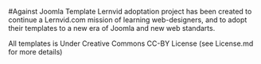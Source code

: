 #Against Joomla Template
Lernvid adoptation project has been created to continue a Lernvid.com mission of learning web-designers, and to adopt their templates to a new era of Joomla and new web standarts.

All templates is Under Creative Commons CC-BY License (see License.md for more details)
